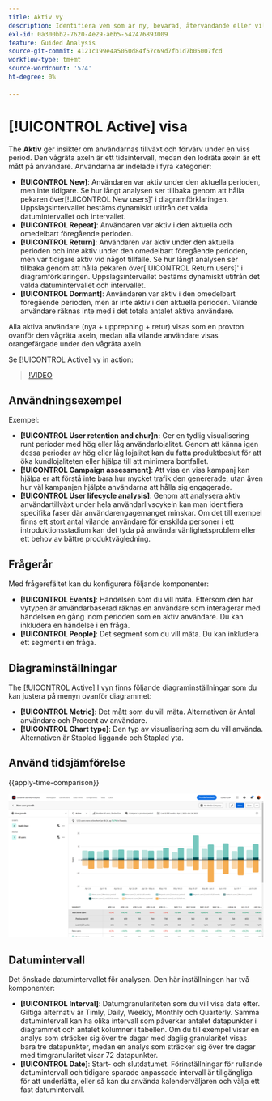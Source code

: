 ```yaml
---
title: Aktiv vy
description: Identifiera vem som är ny, bevarad, återvändande eller vilande.
exl-id: 0a300bb2-7620-4e29-a6b5-542476893009
feature: Guided Analysis
source-git-commit: 4121c199e4a5050d84f57c69d7fb1d7b05007fcd
workflow-type: tm+mt
source-wordcount: '574'
ht-degree: 0%

---
```


# [!UICONTROL Active] visa

The **Aktiv** ger insikter om användarnas tillväxt och förvärv under en viss period. Den vågräta axeln är ett tidsintervall, medan den lodräta axeln är ett mått på användare. Användarna är indelade i fyra kategorier:

* **[!UICONTROL New]**: Användaren var aktiv under den aktuella perioden, men inte tidigare. Se hur långt analysen ser tillbaka genom att hålla pekaren över[!UICONTROL New users]&#39; i diagramförklaringen. Uppslagsintervallet bestäms dynamiskt utifrån det valda datumintervallet och intervallet.
* **[!UICONTROL Repeat]**: Användaren var aktiv i den aktuella och omedelbart föregående perioden.
* **[!UICONTROL Return]**: Användaren var aktiv under den aktuella perioden och inte aktiv under den omedelbart föregående perioden, men var tidigare aktiv vid något tillfälle. Se hur långt analysen ser tillbaka genom att hålla pekaren över[!UICONTROL Return users]&#39; i diagramförklaringen. Uppslagsintervallet bestäms dynamiskt utifrån det valda datumintervallet och intervallet.
* **[!UICONTROL Dormant]**: Användaren var aktiv i den omedelbart föregående perioden, men är inte aktiv i den aktuella perioden. Vilande användare räknas inte med i det totala antalet aktiva användare.

Alla aktiva användare (nya + upprepning + retur) visas som en provton ovanför den vågräta axeln, medan alla vilande användare visas orangefärgade under den vågräta axeln.

Se [!UICONTROL Active] vy in action:

>[!VIDEO](https://video.tv.adobe.com/v/3421667/?learn=on)

## Användningsexempel

Exempel:

* **[!UICONTROL User retention and chur]n:** Ger en tydlig visualisering runt perioder med hög eller låg användarlojalitet. Genom att känna igen dessa perioder av hög eller låg lojalitet kan du fatta produktbeslut för att öka kundlojaliteten eller hjälpa till att minimera bortfallet.
* **[!UICONTROL Campaign assessment]**: Att visa en viss kampanj kan hjälpa er att förstå inte bara hur mycket trafik den genererade, utan även hur väl kampanjen hjälpte användarna att hålla sig engagerade.
* **[!UICONTROL User lifecycle analysis]**: Genom att analysera aktiv användartillväxt under hela användarlivscykeln kan man identifiera specifika faser där användarengagemanget minskar. Om det till exempel finns ett stort antal vilande användare för enskilda personer i ett introduktionsstadium kan det tyda på användarvänlighetsproblem eller ett behov av bättre produktvägledning.

## Frågerår

Med frågerefältet kan du konfigurera följande komponenter:

* **[!UICONTROL Events]**: Händelsen som du vill mäta. Eftersom den här vytypen är användarbaserad räknas en användare som interagerar med händelsen en gång inom perioden som en aktiv användare. Du kan inkludera en händelse i en fråga.
* **[!UICONTROL People]**: Det segment som du vill mäta. Du kan inkludera ett segment i en fråga.

## Diagraminställningar

The [!UICONTROL Active] I vyn finns följande diagraminställningar som du kan justera på menyn ovanför diagrammet:

* **[!UICONTROL Metric]**: Det mått som du vill mäta. Alternativen är Antal användare och Procent av användare.
* **[!UICONTROL Chart type]**: Den typ av visualisering som du vill använda. Alternativen är Staplad liggande och Staplad yta.

## Använd tidsjämförelse

{{apply-time-comparison}}

![Jämför aktiv tid](../assets/active-compare.png)

## Datumintervall

Det önskade datumintervallet för analysen. Den här inställningen har två komponenter:

* **[!UICONTROL Interval]**: Datumgranulariteten som du vill visa data efter. Giltiga alternativ är Timly, Daily, Weekly, Monthly och Quarterly. Samma datumintervall kan ha olika intervall som påverkar antalet datapunkter i diagrammet och antalet kolumner i tabellen. Om du till exempel visar en analys som sträcker sig över tre dagar med daglig granularitet visas bara tre datapunkter, medan en analys som sträcker sig över tre dagar med timgranularitet visar 72 datapunkter.
* **[!UICONTROL Date]**: Start- och slutdatumet. Förinställningar för rullande datumintervall och tidigare sparade anpassade intervall är tillgängliga för att underlätta, eller så kan du använda kalenderväljaren och välja ett fast datumintervall.
